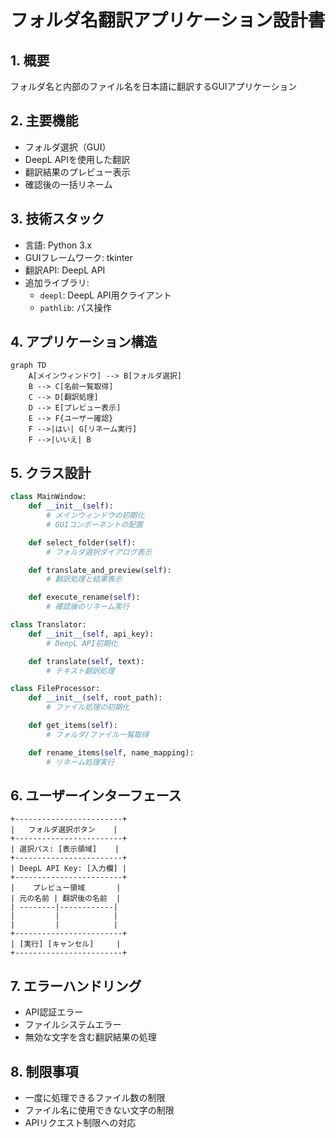 # フォルダ名翻訳アプリケーション設計書

## 1. 概要
フォルダ名と内部のファイル名を日本語に翻訳するGUIアプリケーション

## 2. 主要機能
- フォルダ選択（GUI）
- DeepL APIを使用した翻訳
- 翻訳結果のプレビュー表示
- 確認後の一括リネーム

## 3. 技術スタック
- 言語: Python 3.x
- GUIフレームワーク: tkinter
- 翻訳API: DeepL API
- 追加ライブラリ: 
  - `deepl`: DeepL API用クライアント
  - `pathlib`: パス操作

## 4. アプリケーション構造

```mermaid
graph TD
    A[メインウィンドウ] --> B[フォルダ選択]
    B --> C[名前一覧取得]
    C --> D[翻訳処理]
    D --> E[プレビュー表示]
    E --> F{ユーザー確認}
    F -->|はい| G[リネーム実行]
    F -->|いいえ| B
```

## 5. クラス設計

```python
class MainWindow:
    def __init__(self):
        # メインウィンドウの初期化
        # GUIコンポーネントの配置

    def select_folder(self):
        # フォルダ選択ダイアログ表示

    def translate_and_preview(self):
        # 翻訳処理と結果表示

    def execute_rename(self):
        # 確認後のリネーム実行

class Translator:
    def __init__(self, api_key):
        # DeepL API初期化

    def translate(self, text):
        # テキスト翻訳処理

class FileProcessor:
    def __init__(self, root_path):
        # ファイル処理の初期化

    def get_items(self):
        # フォルダ/ファイル一覧取得

    def rename_items(self, name_mapping):
        # リネーム処理実行
```

## 6. ユーザーインターフェース

```
+------------------------+
|   フォルダ選択ボタン    |
+------------------------+
| 選択パス: [表示領域]    |
+------------------------+
| DeepL API Key: [入力欄] |
+------------------------+
|    プレビュー領域       |
| 元の名前 | 翻訳後の名前  |
| --------|------------|
|         |            |
|         |            |
+------------------------+
| [実行] [キャンセル]     |
+------------------------+
```

## 7. エラーハンドリング
- API認証エラー
- ファイルシステムエラー
- 無効な文字を含む翻訳結果の処理

## 8. 制限事項
- 一度に処理できるファイル数の制限
- ファイル名に使用できない文字の制限
- APIリクエスト制限への対応